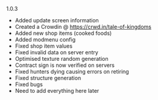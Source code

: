 1.0.3
- Added update screen information
- Created a Crowdin @ https://crwd.in/tale-of-kingdoms
- Added new shop items (cooked foods)
- Added modmenu config
- Fixed shop item values
- Fixed invalid data on server entry
- Optimised texture random generation
- Contract sign is now verified on servers
- Fixed hunters dying causing errors on retiring
- Fixed structure generation
- Fixed bugs
- Need to add everything here later